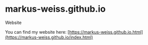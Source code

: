 # markus-weiss.github.io

Website

You can find my website here: [https://markus-weiss.github.io.html](https://markus-weiss.github.io/index.html)
